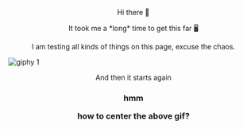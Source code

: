 <p align="center">
 Hi there 👋
 <p align="center">
 It took me a *long* time to get this far 🖥️
 <p align="center">
 I am testing all kinds of things on this page, excuse the chaos.
 

![giphy 1](https://github.com/GabBay93/GabBay93/assets/150300928/68914206-288a-4972-af75-079c07f5fb4d)


<!--
This space is cool, it gives you a chance to write notes on what you may need to remember for above or below (as noted) in the code
--!>
<p align="center">
And then it starts again
<h3>
<p align="center"> 
hmm
<p align="center">
how to center the above gif?
